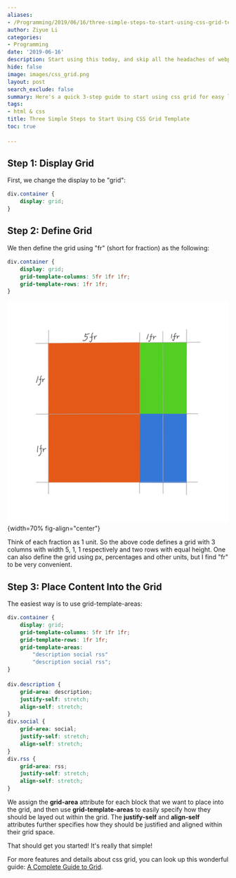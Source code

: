 ```yaml
---
aliases:
- /Programming/2019/06/16/three-simple-steps-to-start-using-css-grid-template
author: Ziyue Li
categories:
- Programming
date: '2019-06-16'
description: Start using this today, and skip all the headaches of webpage layout
hide: false
image: images/css_grid.png
layout: post
search_exclude: false
summary: Here's a quick 3-step guide to start using css grid for easy layout.
tags:
- html & css
title: Three Simple Steps to Start Using CSS Grid Template
toc: true

---
```


## Step 1: Display Grid
First, we change the display to be "grid":

```css
div.container {
    display: grid;
}
```

## Step 2: Define Grid

We then define the grid using "fr" (short for fraction) as the following:

```scss
div.container {
    display: grid;
    grid-template-columns: 5fr 1fr 1fr;
    grid-template-rows: 1fr 1fr;
}
```

![](images/css_grid.png){width=70% fig-align="center"}

Think of each fraction as 1 unit. So the above code defines a grid with 3 columns with width 5, 1, 1 respectively and two rows with equal height. One can also define the grid using px, percentages and other units, but I find "fr" to be very convenient.

## Step 3: Place Content Into the Grid
The easiest way is to use grid-template-areas:

```scss
div.container {
    display: grid;
    grid-template-columns: 5fr 1fr 1fr;
    grid-template-rows: 1fr 1fr;
    grid-template-areas:
        "description social rss"
        "description social rss";
}

div.description {
    grid-area: description;
    justify-self: stretch;
    align-self: stretch;
}
div.social {
    grid-area: social;
    justify-self: stretch;
    align-self: stretch;
}
div.rss {
    grid-area: rss;
    justify-self: stretch;
    align-self: stretch;
}
```

We assign the **grid-area** attribute for each block that we want to place into the grid, and then use **grid-template-areas** to easily specify how they should be layed out within the grid. The **justify-self** and **align-self** attributes further specifies how they should be justified and aligned within their grid space.

That should get you started! It's really that simple!

For more features and details about css grid, you can look up this wonderful guide: [A Complete Guide to Grid](https://css-tricks.com/snippets/css/complete-guide-grid/).
